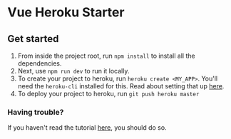 # Vue Heroku Starter

## Get started

1. From inside the project root, run `npm install` to install all the dependencies.
2. Next, use `npm run dev` to run it locally.
3. To create your project to heroku, run `heroku create <MY_APP>`. You'll need the `heroku-cli` installed for this. Read about setting that up [here](https://devcenter.heroku.com/articles/heroku-cli#npm).
4. To deploy your project to heroku, run `git push heroku master`

### Having trouble?
If you haven't read the tutorial [here](https://medium.com/netscape/deploying-a-vue-js-2-x-app-to-heroku-in-5-steps-tutorial-a69845ace489), you should do so.